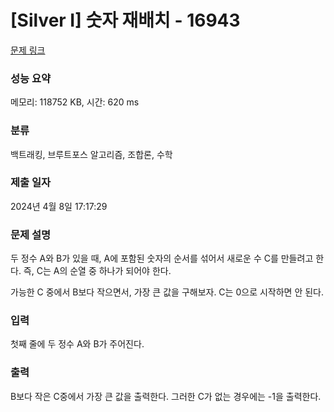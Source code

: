 # [Silver I] 숫자 재배치 - 16943 

[문제 링크](https://www.acmicpc.net/problem/16943) 

### 성능 요약

메모리: 118752 KB, 시간: 620 ms

### 분류

백트래킹, 브루트포스 알고리즘, 조합론, 수학

### 제출 일자

2024년 4월 8일 17:17:29

### 문제 설명

<p>두 정수 A와 B가 있을 때, A에 포함된 숫자의 순서를 섞어서 새로운 수 C를 만들려고 한다. 즉, C는 A의 순열 중 하나가 되어야 한다. </p>

<p>가능한 C 중에서 B보다 작으면서, 가장 큰 값을 구해보자. C는 0으로 시작하면 안 된다.</p>

### 입력 

 <p>첫째 줄에 두 정수 A와 B가 주어진다.</p>

### 출력 

 <p>B보다 작은 C중에서 가장 큰 값을 출력한다. 그러한 C가 없는 경우에는 -1을 출력한다.</p>

